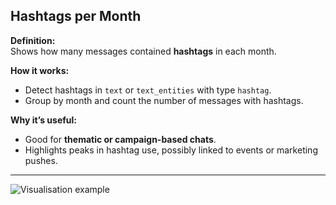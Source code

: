 ## Hashtags per Month

**Definition:**  
Shows how many messages contained **hashtags** in each month.

**How it works:**
- Detect hashtags in `text` or `text_entities` with type `hashtag`.
- Group by month and count the number of messages with hashtags.

**Why it’s useful:**
- Good for **thematic or campaign-based chats**.
- Highlights peaks in hashtag use, possibly linked to events or marketing pushes.

---

![Visualisation example](active_users_per_month.png)
